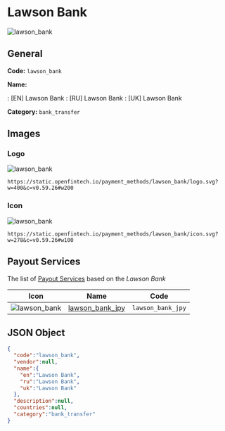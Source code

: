 
# Lawson Bank 
![lawson_bank](https://static.openfintech.io/payment_methods/lawson_bank/logo.svg?w=400&c=v0.59.26#w200)  

## General 
**Code:** `lawson_bank` 
 
**Name:** 
 
:	[EN] Lawson Bank 
:	[RU] Lawson Bank 
:	[UK] Lawson Bank 
 
**Category:** `bank_transfer` 
 

## Images 

### Logo 
![lawson_bank](https://static.openfintech.io/payment_methods/lawson_bank/logo.svg?w=400&c=v0.59.26#w200)  

```
https://static.openfintech.io/payment_methods/lawson_bank/logo.svg?w=400&c=v0.59.26#w200
```  

### Icon 
![lawson_bank](https://static.openfintech.io/payment_methods/lawson_bank/icon.svg?w=278&c=v0.59.26#w100)  

```
https://static.openfintech.io/payment_methods/lawson_bank/icon.svg?w=278&c=v0.59.26#w100
```  

## Payout Services 
 
The list of [Payout Services](/payout-services/) based on the _Lawson Bank_ 

|Icon|Name|Code| 
|:---:|:---:|:---:| 
|![lawson_bank](https://static.openfintech.io/payout_methods/lawson_bank/icon.svg?w=278&c=v0.59.26#w40) |[lawson_bank_jpy](/payout-services/lawson_bank_jpy/)|`lawson_bank_jpy`| 
 

## JSON Object 

```json
{
  "code":"lawson_bank",
  "vendor":null,
  "name":{
    "en":"Lawson Bank",
    "ru":"Lawson Bank",
    "uk":"Lawson Bank"
  },
  "description":null,
  "countries":null,
  "category":"bank_transfer"
}
```  
